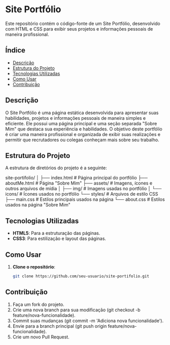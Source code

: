 # Site Portfólio

Este repositório contém o código-fonte de um Site Portfólio, desenvolvido com HTML e CSS para exibir seus projetos e informações pessoais de maneira profissional.

## Índice
- [Descrição](#descrição)
- [Estrutura do Projeto](#estrutura-do-projeto)
- [Tecnologias Utilizadas](#tecnologias-utilizadas)
- [Como Usar](#como-usar)
- [Contribuição](#contribuição)

## Descrição

O Site Portfólio é uma página estática desenvolvida para apresentar suas habilidades, projetos e informações pessoais de maneira simples e eficiente. Ele possui uma página principal e uma seção separada "Sobre Mim" que destaca sua experiência e habilidades. O objetivo deste portfólio é criar uma maneira profissional e organizada de exibir suas realizações e permitir que recrutadores ou colegas conheçam mais sobre seu trabalho.

## Estrutura do Projeto

A estrutura de diretórios do projeto é a seguinte:

site-portifolio/
│
├── index.html          # Página principal do portfólio
├── aboutMe.html        # Página "Sobre Mim"
├── assets/             # Imagens, ícones e outros arquivos de mídia
│   ├── img/            # Imagens usadas no portfólio
│   └── icons/          # Ícones usados no portfólio
└── styles/             # Arquivos de estilo CSS
    ├── main.css        # Estilos principais usados na página
    └── about.css       # Estilos usados na página "Sobre Mim"


## Tecnologias Utilizadas

- **HTML5**: Para a estruturação das páginas.
- **CSS3**: Para estilização e layout das páginas.

## Como Usar

1. **Clone o repositório**:
   ```bash
   git clone https://github.com/seu-usuario/site-portifolio.git

## Contribuição

1. Faça um fork do projeto.
2. Crie uma nova branch para sua modificação (git checkout -b feature/nova-funcionalidade).
3. Commit suas mudanças (git commit -m 'Adiciona nova funcionalidade').
4. Envie para a branch principal (git push origin feature/nova-funcionalidade).
5. Crie um novo Pull Request.


